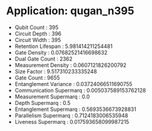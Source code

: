 # Application: qugan_n395
- Qubit Count : 395
- Circuit Depth : 396
- Circuit Width : 395
- Retention Lifespan : 5.981414211254481
- Gate Density : 0.07682521416698632
- Dual Gate Count : 2362
- Measurement Density : 0.0607121826200792
- Size Factor : 9.517310233335248
- Gate Count : 9655
- Entanglement Variance : 0.03724066511690755
- Communication Supermarq : 0.005037589153762128
- Measurement Supermarq : 0.0
- Depth Supermarq : 0.5
- Entanglement Supermarq : 0.5693536673928831
- Parallelism Supermarq : 0.7124183006535948
- Liveness Supermarq : 0.017593658099987215
